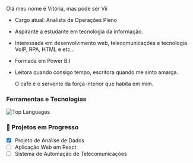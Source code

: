 
  Olá meu nome é Vitória, mas pode ser Vii
  
  -  Cargo atual: Analista de Operações Pleno
  -  Aspirante a estudante em tecnologia da informação.
  - Interessada em desenvolvimento web, telecomunicações e tecnologia VoIP, RPA, HTML e etc... 
  - Formada em Power B.I 
  - Leitora quando consigo tempo, escritora quando me sinto amarga. 

     O café é o servente  da força interior que habita em mim. 
### Ferramentas e Tecnologias
![Top Languages](https://github-readme-stats.vercel.app/api/top-langs/?username=CorvinaCoder&layout=compact&theme=dracula)

### 🚀 Projetos em Progresso

- [x] Projeto de Análise de Dados
- [ ] Aplicação Web em React
- [ ] Sistema de Automação de Telecomunicações
